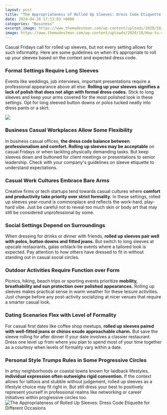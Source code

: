 ```yaml
---
layout: post
title: "The Appropriateness of Rolled Up Sleeves: Dress Code Etiquette for Different Occasions"
date: 2024-04-28 17:13:03 +0000
categories: "Business"
excerpt_image: https://www.themodestman.com/wp-content/uploads/2020/10/How-to-roll-your-sleeves-up-1024x1536.jpg
image: https://www.themodestman.com/wp-content/uploads/2020/10/How-to-roll-your-sleeves-up-1024x1536.jpg
---
```


Casual Fridays call for rolled up sleeves, but not every setting allows for such informality. Here are some guidelines on when it’s appropriate to roll up your sleeves based on the context and expected dress code.
### Formal Settings Require Long Sleeves
Events like weddings, job interviews, important presentations require a professional appearance above all else. **Rolling up your sleeves signifies a lack of polish that does not align with formal dress codes.** Stick to long sleeves and keep your arms covered for the most polished look in these settings. Opt for long sleeved button downs or polos tucked neatly into dress pants or a skirt. 

![](https://i.ytimg.com/vi/Gnyt3H4e2Xg/maxresdefault.jpg)
### Business Casual Workplaces Allow Some Flexibility  
In business casual offices, **the dress code balance between professionalism and comfort. Rolling up sleeves may be acceptable** on casual Fridays or when tackling physically demanding tasks. But keep sleeves down and buttoned for client meetings or presentations to senior leadership. Check with your company's guidelines on sleeve etiquette to understand expectations.
### Casual Work Cultures Embrace Bare Arms
Creative firms or tech startups tend towards casual cultures where **comfort and productivity take priority over strict formality.** In these settings, rolled up sleeves year-round is commonplace and reflects the work-hard, play-hard vibe. Just be careful not to reveal too much skin or body art that may still be considered unprofessional by some.  
### Social Settings Depend on Surroundings
When dressing for drinks or dinner with friends, **rolled up sleeves pair well with polos, button downs and fitted jeans.** But switch to long sleeves at upscale restaurants, galas orblack-tie events where a tailored look is expected. Pay attention to how others have dressed to fit in without standing out in casual social circles.
### Outdoor Activities Require Function over Form  
Picnics, hiking, beach trips or sporting events prioritize **mobility, breathability and sun protection over polished appearances.** Rolling up sleeves makes practical sense in warm weather for these leisure activities. Just change before any post-activity socializing at nicer venues that require a smarter casual look.
### Dating Scenarios Flex with Level of Formality
For casual first dates like coffee shop meetups, **rolled up sleeves paired with well-fitted jeans or chinos exude approachable charm.** But save the sleeve rolling for after dinner if your date involves a classier restaurant. Dress one level up from where you plan to spend most of your time together as a courtesy when levels of formality vary within a date. 
### Personal Style Trumps Rules in Some Progressive Circles
In artsy neighborhoods or coastal towns known for laidback lifestyles, **individual expression often outweighs rigid convention.** If the context allows for tattoos and stubble without judgement, rolled up sleeves as a lifestyle choice may fit right in. But still dress your best to positively represent yourself in professional realms like networking or career initiatives within progressive circles too.
![The Appropriateness of Rolled Up Sleeves: Dress Code Etiquette for Different Occasions](https://www.themodestman.com/wp-content/uploads/2020/10/How-to-roll-your-sleeves-up-1024x1536.jpg)